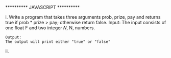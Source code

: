 ********** JAVASCRIPT **********


i. Write a program that takes three arguments prob, prize, pay and returns true if prob * prize > pay; otherwise return false.
    Input:
    The input consists of one float 
    F and two integer 𝑁, N, numbers.

    Output:
    The output will print either "true" or "false"

ii. 